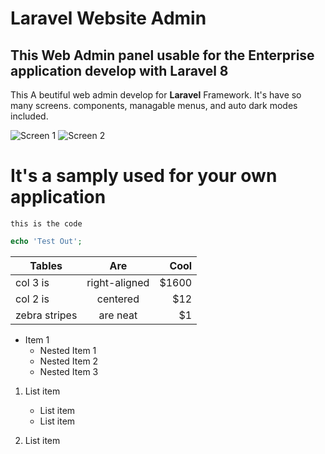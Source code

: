 
# Laravel Website Admin

## This Web Admin panel usable for the Enterprise application develop with Laravel 8

This A beutiful web admin develop for **Laravel** Framework. It's have so many screens. components, managable menus, and auto dark modes included.

![Screen 1](https://github.com/imshibaji/my-web-admin/blob/master/src/screens/screen-1.png?raw=true)
![Screen 2](https://github.com/imshibaji/my-web-admin/blob/master/src/screens/screen-2.png?raw=true)

# It's a samply used for your own application

`this is the code`

```php
echo 'Test Out';
```

| Tables        | Are           | Cool  |
| ------------- |:-------------:| -----:|
| col 3 is      | right-aligned | $1600 |
| col 2 is      | centered      |   $12 |
| zebra stripes | are neat      |    $1 |

* Item 1
  * Nested Item 1
  * Nested Item 2
  * Nested Item 3

1. List item
   * List item
   * List item

2. List item
